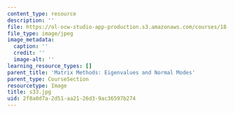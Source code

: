 ```yaml
---
content_type: resource
description: ''
file: https://ol-ocw-studio-app-production.s3.amazonaws.com/courses/18-03sc-differential-equations-fall-2011/2f8a0d7a2d51aa2126d39ac36597b274_s33.jpg
file_type: image/jpeg
image_metadata:
  caption: ''
  credit: ''
  image-alt: ''
learning_resource_types: []
parent_title: 'Matrix Methods: Eigenvalues and Normal Modes'
parent_type: CourseSection
resourcetype: Image
title: s33.jpg
uid: 2f8a0d7a-2d51-aa21-26d3-9ac36597b274
---
```

